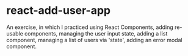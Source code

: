 # react-add-user-app
An exercise, in which I practiced using React Components, adding re-usable components, managing the user input state, adding a list component, managing a list of users via 'state', adding an error modal component. 
